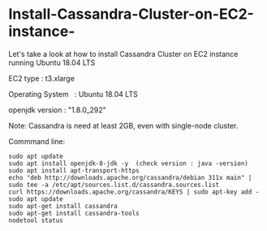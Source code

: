 # Install-Cassandra-Cluster-on-EC2-instance-
Let's take a look at how to install Cassandra Cluster on EC2 instance  running Ubuntu 18.04 LTS 

EC2 type      :  t3.xlarge

Operating System    :  Ubuntu 18.04 LTS

openjdk version : "1.8.0_292"

Note: Cassandra is need at least 2GB, even with single-node cluster.

Commmand line:

    sudo apt update   
    sudo apt install openjdk-8-jdk -y  (check version : java -version)    
    sudo apt install apt-transport-https    
    echo "deb http://downloads.apache.org/cassandra/debian 311x main" | sudo tee -a /etc/apt/sources.list.d/cassandra.sources.list    
    curl https://downloads.apache.org/cassandra/KEYS | sudo apt-key add -   
    sudo apt update  
    sudo apt-get install cassandra   
    sudo apt-get install cassandra-tools
    nodetool status

